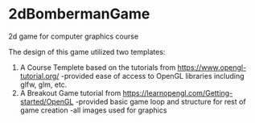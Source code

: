# 2dBombermanGame
2d game for computer graphics course

The design of this game utilized two templates:
1. A Course Templete based on the tutorials from https://www.opengl-tutorial.org/
      -provided ease of access to OpenGL libraries including glfw, glm, etc.
2. A Breakout Game tutorial from https://learnopengl.com/Getting-started/OpenGL
      -provided basic game loop and structure for rest of game creation
      -all images used for graphics

